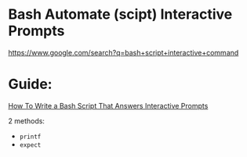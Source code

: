 # Bash Automate (scipt) Interactive Prompts
https://www.google.com/search?q=bash+script+interactive+command

# Guide:
[How To Write a Bash Script That Answers Interactive Prompts](https://www.baeldung.com/linux/bash-interactive-prompts)

2 methods:
- `printf`
- `expect`
